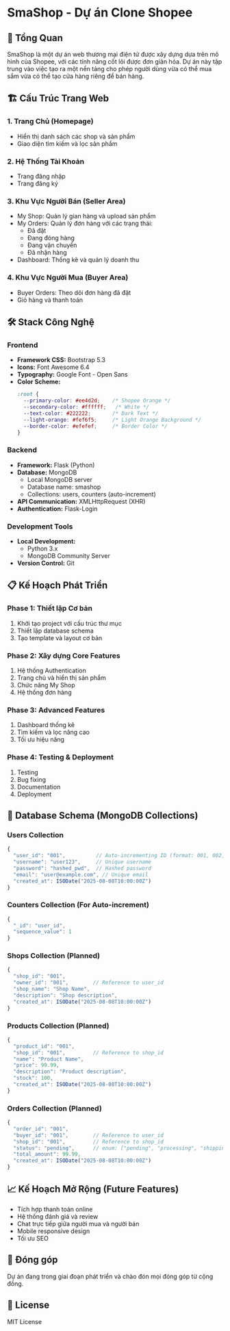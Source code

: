 # SmaShop - Dự án Clone Shopee

## 📝 Tổng Quan
SmaShop là một dự án web thương mại điện tử được xây dựng dựa trên mô hình của Shopee, với các tính năng cốt lõi được đơn giản hóa. Dự án này tập trung vào việc tạo ra một nền tảng cho phép người dùng vừa có thể mua sắm vừa có thể tạo cửa hàng riêng để bán hàng.

## 🏗️ Cấu Trúc Trang Web

### 1. Trang Chủ (Homepage)
- Hiển thị danh sách các shop và sản phẩm
- Giao diện tìm kiếm và lọc sản phẩm

### 2. Hệ Thống Tài Khoản
- Trang đăng nhập
- Trang đăng ký

### 3. Khu Vực Người Bán (Seller Area)
- My Shop: Quản lý gian hàng và upload sản phẩm
- My Orders: Quản lý đơn hàng với các trạng thái:
  - Đã đặt
  - Đang đóng hàng
  - Đang vận chuyển
  - Đã nhận hàng
- Dashboard: Thống kê và quản lý doanh thu

### 4. Khu Vực Người Mua (Buyer Area)
- Buyer Orders: Theo dõi đơn hàng đã đặt
- Giỏ hàng và thanh toán

## 🛠️ Stack Công Nghệ

### Frontend
- **Framework CSS:** Bootstrap 5.3
- **Icons:** Font Awesome 6.4
- **Typography:** Google Font - Open Sans
- **Color Scheme:** 
  ```css
  :root {
    --primary-color: #ee4d2d;    /* Shopee Orange */
    --secondary-color: #ffffff;   /* White */
    --text-color: #222222;       /* Dark Text */
    --light-orange: #fef6f5;     /* Light Orange Background */
    --border-color: #efefef;     /* Border Color */
  }
  ```

### Backend
- **Framework:** Flask (Python)
- **Database:** MongoDB
  - Local MongoDB server
  - Database name: smashop
  - Collections: users, counters (auto-increment)
- **API Communication:** XMLHttpRequest (XHR)
- **Authentication:** Flask-Login

### Development Tools
- **Local Development:** 
  - Python 3.x
  - MongoDB Community Server
- **Version Control:** Git

## 📋 Kế Hoạch Phát Triển

### Phase 1: Thiết lập Cơ bản
1. Khởi tạo project với cấu trúc thư mục
2. Thiết lập database schema
3. Tạo template và layout cơ bản

### Phase 2: Xây dựng Core Features
1. Hệ thống Authentication
2. Trang chủ và hiển thị sản phẩm
3. Chức năng My Shop
4. Hệ thống đơn hàng

### Phase 3: Advanced Features
1. Dashboard thống kê
2. Tìm kiếm và lọc nâng cao
3. Tối ưu hiệu năng

### Phase 4: Testing & Deployment
1. Testing
2. Bug fixing
3. Documentation
4. Deployment

## 🔄 Database Schema (MongoDB Collections)

### Users Collection
```javascript
{
  "user_id": "001",          // Auto-incrementing ID (format: 001, 002, etc.)
  "username": "user123",     // Unique username
  "password": "hashed_pwd",  // Hashed password
  "email": "user@example.com", // Unique email
  "created_at": ISODate("2025-08-08T10:00:00Z")
}
```

### Counters Collection (For Auto-increment)
```javascript
{
  "_id": "user_id",
  "sequence_value": 1
}
```

### Shops Collection (Planned)
```javascript
{
  "shop_id": "001",
  "owner_id": "001",        // Reference to user_id
  "shop_name": "Shop Name",
  "description": "Shop description",
  "created_at": ISODate("2025-08-08T10:00:00Z")
}
```

### Products Collection (Planned)
```javascript
{
  "product_id": "001",
  "shop_id": "001",         // Reference to shop_id
  "name": "Product Name",
  "price": 99.99,
  "description": "Product description",
  "stock": 100,
  "created_at": ISODate("2025-08-08T10:00:00Z")
}
```

### Orders Collection (Planned)
```javascript
{
  "order_id": "001",
  "buyer_id": "001",        // Reference to user_id
  "shop_id": "001",         // Reference to shop_id
  "status": "pending",      // enum: ["pending", "processing", "shipping", "completed"]
  "total_amount": 99.99,
  "created_at": ISODate("2025-08-08T10:00:00Z")
}
```

## 📈 Kế Hoạch Mở Rộng (Future Features)
- Tích hợp thanh toán online
- Hệ thống đánh giá và review
- Chat trực tiếp giữa người mua và người bán
- Mobile responsive design
- Tối ưu SEO

## 🤝 Đóng góp
Dự án đang trong giai đoạn phát triển và chào đón mọi đóng góp từ cộng đồng.

## 📝 License
MIT License